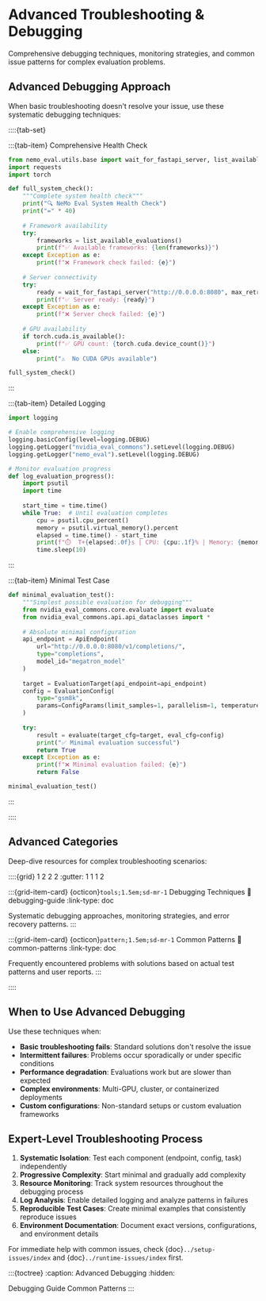# Advanced Troubleshooting & Debugging

Comprehensive debugging techniques, monitoring strategies, and common issue patterns for complex evaluation problems.

## Advanced Debugging Approach

When basic troubleshooting doesn't resolve your issue, use these systematic debugging techniques:

::::{tab-set}

:::{tab-item} Comprehensive Health Check

```python
from nemo_eval.utils.base import wait_for_fastapi_server, list_available_evaluations
import requests
import torch

def full_system_check():
    """Complete system health check"""
    print("🔍 NeMo Eval System Health Check")
    print("=" * 40)
    
    # Framework availability
    try:
        frameworks = list_available_evaluations()
        print(f"✅ Available frameworks: {len(frameworks)}")
    except Exception as e:
        print(f"❌ Framework check failed: {e}")
    
    # Server connectivity
    try:
        ready = wait_for_fastapi_server("http://0.0.0.0:8080", max_retries=3)
        print(f"✅ Server ready: {ready}")
    except Exception as e:
        print(f"❌ Server check failed: {e}")
    
    # GPU availability
    if torch.cuda.is_available():
        print(f"✅ GPU count: {torch.cuda.device_count()}")
    else:
        print("⚠️  No CUDA GPUs available")

full_system_check()
```

:::

:::{tab-item} Detailed Logging

```python
import logging

# Enable comprehensive logging
logging.basicConfig(level=logging.DEBUG)
logging.getLogger("nvidia_eval_commons").setLevel(logging.DEBUG)
logging.getLogger("nemo_eval").setLevel(logging.DEBUG)

# Monitor evaluation progress
def log_evaluation_progress():
    import psutil
    import time
    
    start_time = time.time()
    while True:  # Until evaluation completes
        cpu = psutil.cpu_percent()
        memory = psutil.virtual_memory().percent
        elapsed = time.time() - start_time
        print(f"⏱️  T+{elapsed:.0f}s | CPU: {cpu:.1f}% | Memory: {memory:.1f}%")
        time.sleep(10)
```

:::

:::{tab-item} Minimal Test Case

```python
def minimal_evaluation_test():
    """Simplest possible evaluation for debugging"""
    from nvidia_eval_commons.core.evaluate import evaluate
    from nvidia_eval_commons.api.api_dataclasses import *
    
    # Absolute minimal configuration
    api_endpoint = ApiEndpoint(
        url="http://0.0.0.0:8080/v1/completions/",
        type="completions",
        model_id="megatron_model"
    )
    
    target = EvaluationTarget(api_endpoint=api_endpoint)
    config = EvaluationConfig(
        type="gsm8k",
        params=ConfigParams(limit_samples=1, parallelism=1, temperature=0)
    )
    
    try:
        result = evaluate(target_cfg=target, eval_cfg=config)
        print("✅ Minimal evaluation successful")
        return True
    except Exception as e:
        print(f"❌ Minimal evaluation failed: {e}")
        return False

minimal_evaluation_test()
```

:::

::::

## Advanced Categories

Deep-dive resources for complex troubleshooting scenarios:

::::{grid} 1 2 2 2
:gutter: 1 1 1 2

:::{grid-item-card} {octicon}`tools;1.5em;sd-mr-1` Debugging Techniques
:link: debugging-guide
:link-type: doc

Systematic debugging approaches, monitoring strategies, and error recovery patterns.
:::

:::{grid-item-card} {octicon}`pattern;1.5em;sd-mr-1` Common Patterns
:link: common-patterns
:link-type: doc

Frequently encountered problems with solutions based on actual test patterns and user reports.
:::

::::

## When to Use Advanced Debugging

Use these techniques when:

- **Basic troubleshooting fails**: Standard solutions don't resolve the issue
- **Intermittent failures**: Problems occur sporadically or under specific conditions
- **Performance degradation**: Evaluations work but are slower than expected
- **Complex environments**: Multi-GPU, cluster, or containerized deployments
- **Custom configurations**: Non-standard setups or custom evaluation frameworks

## Expert-Level Troubleshooting Process

1. **Systematic Isolation**: Test each component (endpoint, config, task) independently
2. **Progressive Complexity**: Start minimal and gradually add complexity
3. **Resource Monitoring**: Track system resources throughout the debugging process
4. **Log Analysis**: Enable detailed logging and analyze patterns in failures
5. **Reproducible Test Cases**: Create minimal examples that consistently reproduce issues
6. **Environment Documentation**: Document exact versions, configurations, and environment details

For immediate help with common issues, check {doc}`../setup-issues/index` and {doc}`../runtime-issues/index` first.

:::{toctree}
:caption: Advanced Debugging
:hidden:

Debugging Guide <debugging-guide>
Common Patterns <common-patterns>
:::
